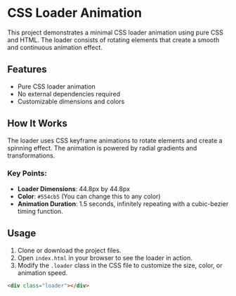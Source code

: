 # CSS Loader Animation

This project demonstrates a minimal CSS loader animation using pure CSS and HTML. The loader consists of rotating elements that create a smooth and continuous animation effect.

## Features

- Pure CSS loader animation
- No external dependencies required
- Customizable dimensions and colors

## How It Works

The loader uses CSS keyframe animations to rotate elements and create a spinning effect. The animation is powered by radial gradients and transformations.

### Key Points:

- **Loader Dimensions**: 44.8px by 44.8px
- **Color**: `#554cb5` (You can change this to any color)
- **Animation Duration**: 1.5 seconds, infinitely repeating with a cubic-bezier timing function.

## Usage

1. Clone or download the project files.
2. Open `index.html` in your browser to see the loader in action.
3. Modify the `.loader` class in the CSS file to customize the size, color, or animation speed.

```html
<div class="loader"></div>








